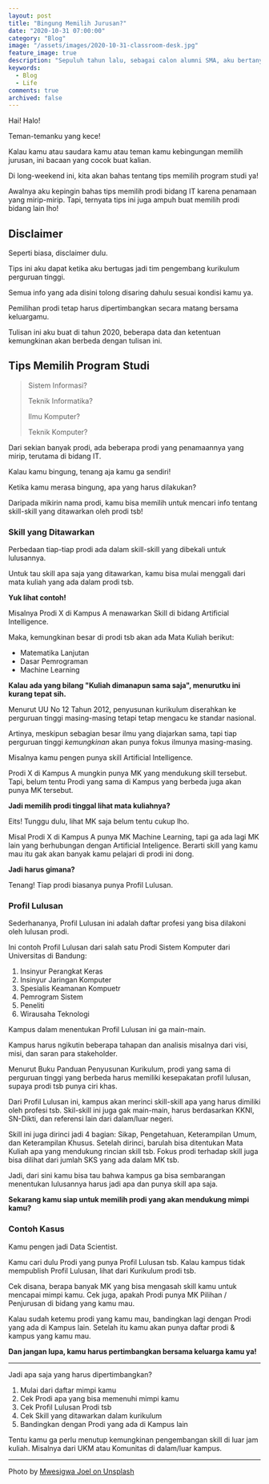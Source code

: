 ```yaml
---
layout: post
title: "Bingung Memilih Jurusan?"
date: "2020-10-31 07:00:00"
category: "Blog"
image: "/assets/images/2020-10-31-classroom-desk.jpg"
feature_image: true
description: "Sepuluh tahun lalu, sebagai calon alumni SMA, aku bertanya 'Kuliah bidang apa ya?'. Aku yakin hal ini bukan cuma terjadi denganku, tapi juga banyak orang di luar sana yang masih bimbang tentang masa depan mereka."
keywords:
  - Blog
  - Life
comments: true
archived: false
---
```


Hai! Halo!

Teman-temanku yang kece!

Kalau kamu atau saudara kamu atau teman kamu kebingungan memilih jurusan, ini bacaan yang cocok buat kalian.

Di long-weekend ini, kita akan bahas tentang tips memilih program studi ya!

Awalnya aku kepingin bahas tips memilih prodi bidang IT karena penamaan yang mirip-mirip. Tapi, ternyata tips ini juga ampuh buat memilih prodi bidang lain lho!

## Disclaimer
Seperti biasa, disclaimer dulu.

Tips ini aku dapat ketika aku bertugas jadi tim pengembang kurikulum perguruan tinggi.

Semua info yang ada disini tolong disaring dahulu sesuai kondisi kamu ya.

Pemilihan prodi tetap harus dipertimbangkan secara matang bersama keluargamu.

Tulisan ini aku buat di tahun 2020, beberapa data dan ketentuan kemungkinan akan berbeda dengan tulisan ini.

## Tips Memilih Program Studi
> Sistem Informasi?
> 
> Teknik Informatika?
> 
> Ilmu Komputer?
> 
> Teknik Komputer?
>

Dari sekian banyak prodi, ada beberapa prodi yang penamaannya yang mirip, terutama di bidang IT.

Kalau kamu bingung,  tenang aja kamu ga sendiri!

Ketika kamu merasa bingung, apa yang harus dilakukan?

Daripada mikirin nama prodi, kamu bisa memilih untuk mencari info tentang skill-skill yang ditawarkan oleh prodi tsb!

### Skill yang Ditawarkan
Perbedaan tiap-tiap prodi ada dalam skill-skill yang dibekali untuk lulusannya.

Untuk tau skill apa saja yang ditawarkan, kamu bisa mulai menggali dari mata kuliah yang ada dalam prodi tsb.

**Yuk lihat contoh!**

Misalnya Prodi X di Kampus A menawarkan Skill di bidang Artificial Intelligence.

Maka, kemungkinan besar di prodi tsb akan ada Mata Kuliah berikut:

- Matematika Lanjutan
- Dasar Pemrograman
- Machine Learning

**Kalau ada yang bilang "Kuliah dimanapun sama saja", menurutku ini kurang tepat sih.**

Menurut UU No 12 Tahun 2012, penyusunan kurikulum diserahkan ke perguruan tinggi masing-masing tetapi tetap mengacu ke standar nasional.

Artinya, meskipun sebagian besar ilmu yang diajarkan sama, tapi tiap perguruan tinggi *kemungkinan* akan punya fokus ilmunya masing-masing.

Misalnya kamu pengen punya skill Artificial Intelligence.

Prodi X di Kampus A mungkin punya MK yang mendukung skill tersebut. Tapi, belum tentu Prodi yang sama di Kampus yang berbeda juga akan punya MK tersebut.


**Jadi memilih prodi tinggal lihat mata kuliahnya?**

Eits! Tunggu dulu, lihat MK saja belum tentu cukup lho.

Misal Prodi X di Kampus A  punya MK Machine Learning, tapi ga ada lagi MK lain yang berhubungan dengan Artificial Inteligence. Berarti skill yang kamu mau itu gak akan banyak kamu pelajari di prodi ini dong.

**Jadi harus gimana?**

Tenang! Tiap prodi biasanya punya Profil Lulusan.

### Profil Lulusan

Sederhananya, Profil Lulusan ini adalah daftar profesi yang bisa dilakoni oleh lulusan prodi.

Ini contoh Profil Lulusan dari salah satu Prodi Sistem Komputer dari Universitas di Bandung:

1.  Insinyur Perangkat Keras
2.  Insinyur Jaringan Komputer
3.  Spesialis Keamanan Kompuetr
4.  Pemrogram Sistem
5.  Peneliti
6.  Wirausaha Teknologi

Kampus dalam menentukan Profil Lulusan ini ga main-main.

Kampus harus ngikutin beberapa tahapan dan analisis misalnya dari visi, misi, dan saran para stakeholder.

Menurut Buku Panduan Penyusunan Kurikulum, prodi yang sama di perguruan tinggi yang berbeda harus memiliki kesepakatan profil lulusan, supaya prodi tsb punya ciri khas.

Dari Profil Lulusan ini, kampus akan merinci skill-skill apa yang harus dimiliki oleh profesi tsb. Skil-skill ini juga gak main-main, harus berdasarkan KKNI, SN-Dikti, dan referensi lain dari dalam/luar negeri.

Skill ini juga dirinci jadi 4 bagian: Sikap, Pengetahuan, Keterampilan Umum, dan Keterampilan Khusus. Setelah dirinci, barulah bisa ditentukan Mata Kuliah apa yang mendukung rincian skill tsb. Fokus prodi terhadap skill juga bisa dilihat dari jumlah SKS yang ada dalam MK tsb.

Jadi, dari sini kamu bisa tau bahwa kampus ga bisa sembarangan menentukan lulusannya harus jadi apa dan punya skill apa saja.

**Sekarang kamu siap untuk memilih prodi yang akan mendukung mimpi kamu?**

### Contoh Kasus
Kamu pengen jadi Data Scientist.

Kamu cari dulu Prodi yang punya Profil Lulusan tsb. Kalau kampus tidak mempublish Profil Lulusan, lihat dari Kurikulum prodi tsb.

Cek disana, berapa banyak MK yang bisa mengasah skill kamu untuk mencapai mimpi kamu. Cek juga, apakah Prodi punya MK Pilihan / Penjurusan di bidang yang kamu mau.

Kalau sudah ketemu prodi yang kamu mau, bandingkan lagi dengan Prodi yang ada di Kampus lain. Setelah itu kamu akan punya daftar prodi & kampus yang kamu mau.

**Dan jangan lupa, kamu harus pertimbangkan bersama keluarga kamu ya!**

---

Jadi apa saja yang harus dipertimbangkan?

1. Mulai dari daftar mimpi kamu
2. Cek Prodi apa yang bisa memenuhi mimpi kamu
3. Cek Profil Lulusan Prodi tsb
4. Cek Skill yang ditawarkan dalam kurikulum
5. Bandingkan dengan Prodi yang ada di Kampus lain

Tentu kamu ga perlu menutup kemungkinan pengembangan skill di luar jam kuliah. Misalnya dari UKM atau Komunitas di dalam/luar kampus.

---

<span>Photo by <a href="https://unsplash.com/@munjay?utm_source=unsplash&amp;utm_medium=referral&amp;utm_content=creditCopyText">Mwesigwa Joel on Unsplash</a></span>
